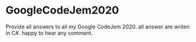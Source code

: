 # GoogleCodeJem2020
Provide all answers to all my Google CodeJem 2020.
all answer are writen in C#.
happy to hear any comment.
